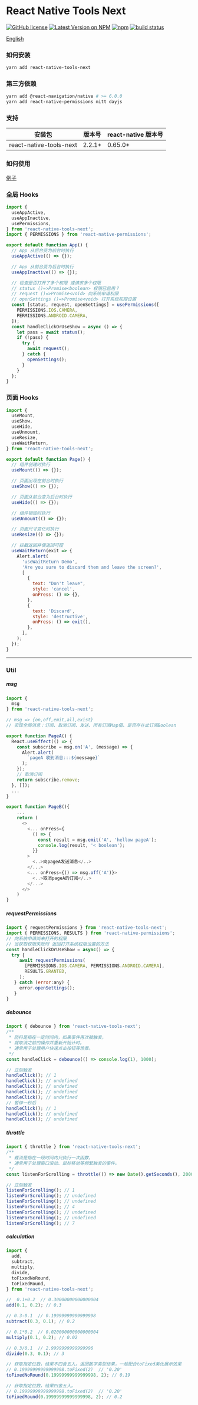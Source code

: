 # React Native Tools Next

[![GitHub license](https://img.shields.io/badge/license-MIT-blue.svg)](https://github.com/name-q/react-native-tools-next/blob/master/LICENSE)
[![Latest Version on NPM](https://img.shields.io/npm/v/react-native-tools-next.svg)](https://npmjs.com/package/react-native-tools-next)
[![npm](https://img.shields.io/npm/dt/react-native-tools-next.svg)](https://www.npmjs.com/package/react-native-tools-next)
[![build status](https://github.com/name-q/react-native-tools-next/actions/workflows/test.yml/badge.svg?branch=master)](https://github.com/name-q/react-native-tools-next/actions/workflows/test.yml)

[English](./README.md)

### 如何安装

```sh
yarn add react-native-tools-next
```

### 第三方依赖

```sh
yarn add @react-navigation/native # >= 6.0.0
yarn add react-native-permissions mitt dayjs
```

### 支持

| 安装包                  | 版本号 | react-native 版本号 |
| ----------------------- | ------ | ------------------- |
| react-native-tools-next | 2.2.1+ | 0.65.0+             |

### 如何使用

[例子](https://github.com/Chooin/react-native-tools-next-example)

### 全局 Hooks

```js
import {
  useAppActive,
  useAppInactive,
  usePermissions,
} from 'react-native-tools-next';
import { PERMISSIONS } from 'react-native-permissions';

export default function App() {
  // App 从后台变为前台时执行
  useAppActive(() => {});

  // App 从前台变为后台时执行
  useAppInactive(() => {});

  // 检查是否打开了多个权限 或请求多个权限
  // status ()=>Promise<boolean> 权限已启用？
  // request ()=>Promise<void> 向系统申请权限
  // openSettings ()=>Promise<void> 打开系统权限设置
  const [status, request, openSettings] = usePermissions([
    PERMISSIONS.IOS.CAMERA,
    PERMISSIONS.ANDROID.CAMERA,
  ]);
  const handleClickOrUseShow = async () => {
    let pass = await status();
    if (!pass) {
      try {
        await request();
      } catch {
        openSettings();
      }
    }
  };
}
```

### 页面 Hooks

```js
import {
  useMount,
  useShow,
  useHide,
  useUnmount,
  useResize,
  useWaitReturn,
} from 'react-native-tools-next';

export default function Page() {
  // 组件创建时执行
  useMount(() => {});

  // 页面出现在前台时执行
  useShow(() => {});

  // 页面从前台变为后台时执行
  useHide(() => {});

  // 组件销毁时执行
  useUnmount(() => {});

  // 页面尺寸变化时执行
  useResize(() => {});

  // 拦截返回并使返回可控
  useWaitReturn(exit => {
    Alert.alert(
      'useWaitReturn Demo',
      'Are you sure to discard them and leave the screen?',
      [
        {
          text: "Don't leave",
          style: 'cancel',
          onPress: () => {},
        },
        {
          text: 'Discard',
          style: 'destructive',
          onPress: () => exit(),
        },
      ],
    );
  });
}
```

---

### Util

##### **msg**

```js
import {
  msg
} from 'react-native-tools-next';

// msg => {on,off,emit,all,exist}
// 实现全局消息：订阅、取消订阅、发送、所有订阅Map值、是否存在此订阅Boolean

export function PageA() {
  React.useEffect(() => {
    const subscribe = msg.on('A', (message) => {
      Alert.alert(
        `pageA 收到消息:::${message}`
      );
    });
    // 取消订阅
    return subscribe.remove;
  }, []);
  ...
}

export function PageB(){
    ...
    return (
      <>
        <... onPress={
          () => {
            const result = msg.emit('A', 'hellow pageA');
            console.log(result, '< boolean');
          }}
        >
          <..>向pageA发送消息</..>
        </...>
        <... onPress={() => msg.off('A')}>
          <..>取消pageA的订阅</..>
        </...>
      </>
    )
}
```

##### requestPermissions

```js
import { requestPermissions } from 'react-native-tools-next';
import { PERMISSIONS, RESULTS } from 'react-native-permissions';
// 向系统申请尚未打开的权限
// 当获取权限失败时 返回打开系统权限设置的方法
const handleClickOrUseShow = async() => {
  try {
     await requestPermissions(
       [PERMISSIONS.IOS.CAMERA, PERMISSIONS.ANDROID.CAMERA],
       RESULTS.GRANTED,
     );
   } catch (error:any) {
     error.openSettings();
   }
}
```

##### debounce

```js
import { debounce } from 'react-native-tools-next';
/**
 * 防抖是指在一定时间内，如果事件再次被触发，
 * 就取消之前的操作并重新开始计时。
 * 通常用于处理用户快速点击按钮等场景。
 */
const handleClick = debounce(() => console.log(1), 1000);

// 立刻触发
handleClick(); // 1
handleClick(); // undefined
handleClick(); // undefined
handleClick(); // undefined
handleClick(); // undefined
// 暂停一秒后
handleClick(); // 1
handleClick(); // undefined
handleClick(); // undefined
```

##### throttle

```js
import { throttle } from 'react-native-tools-next';
/**
 * 截流是指在一段时间内只执行一次函数，
 * 通常用于处理窗口滚动、鼠标移动等频繁触发的事件。
 */
const listenForScrolling = throttle(() => new Date().getSeconds(), 2000);

// 立刻触发
listenForScrolling(); // 1
listenForScrolling(); // undefined
listenForScrolling(); // undefined
listenForScrolling(); // 4
listenForScrolling(); // undefined
listenForScrolling(); // undefined
listenForScrolling(); // 7
```

##### calculation

```js
import {
  add,
  subtract,
  multiply,
  divide,
  toFixedNoRound,
  toFixedRound,
} from 'react-native-tools-next';

//  0.1+0.2  // 0.30000000000000004
add(0.1, 0.2); // 0.3

// 0.3-0.1  // 0.19999999999999998
subtract(0.3, 0.1); // 0.2

// 0.1*0.2  // 0.020000000000000004
multiply(0.1, 0.2); // 0.02

// 0.3/0.1  // 2.9999999999999996
divide(0.3, 0.1); // 3

// 获取指定位数，结果不四舍五入。返回数字类型结果，一般配合toFixed美化展示效果
// 0.19999999999999998.toFixed(2)  // '0.20'
toFixedNoRound(0.19999999999999998, 2); // 0.19

// 获取指定位数，结果四舍五入。
// 0.19999999999999998.toFixed(2)  // '0.20'
toFixedRound(0.19999999999999998, 2); // 0.2
```

